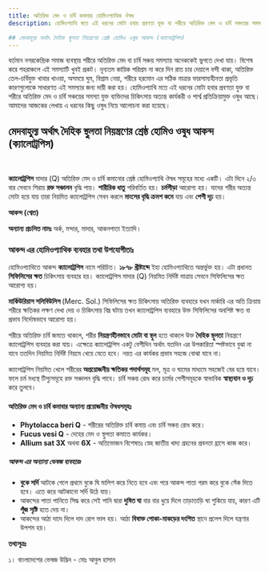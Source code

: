```yaml
---
title: অতিরিক্ত মেদ ও চর্বি কমাবার হোমিওপ্যাথিক ঔষধ
description: হোমিওপ্যাথি মতে এই ধরনের মোটা হবার প্রবণতা যুক্ত বা শরীরে অতিরিক্ত মেদ ও চর্বি সঞ্চয়ের সমস্যা যুক্ত ব্যক্তিদের চিকিৎসায় অত্যন্ত কার্যকরী ও পার্শ্ব প্রতিক্রিয়ামুক্ত ওষুধ আছে। আমাদের আজকের লেখায় এ ধরনের কিছু ওষুধ নিয়ে আলোচনা করা হয়েছে।

## মেদবাহুল্য অর্থাৎ দৈহিক স্থুলতা নিয়ন্ত্রণের শ্রেষ্ঠ হোমিও ওষুধ আকন্দ (ক্যালোট্রপিস)
---
```

বর্তমান নগরকেন্দ্রিক সমাজ ব্যবস্থায় শরীরে অতিরিক্ত মেদ বা চর্বি সঞ্চয় সমস্যায় অনেককেই ভুগতে দেখা যায়। বিশেষ করে শহরাঞ্চলে এই সমস্যাটি খুবই প্রকট। নূন্যতম কায়িক পরিশ্রম না করে দিন রাত চার দেয়ালে বন্দী থাকা, অতিরিক্ত তেল-চর্বিযুক্ত খাবার খাওয়া, অসময়ে ঘুম, বিশ্রাম নেয়া, শরীরে হরমোন এর সঠিক মাত্রার ভারসাম্যহীনতা প্রভৃতি কারণগুলোকে সাধারণত এই সমস্যার জন্য দায়ী করা হয়। হোমিওপ্যাথি মতে এই ধরনের মোটা হবার প্রবণতা যুক্ত বা শরীরে অতিরিক্ত মেদ ও চর্বি সঞ্চয়ের সমস্যা যুক্ত ব্যক্তিদের চিকিৎসায় অত্যন্ত কার্যকরী ও পার্শ্ব প্রতিক্রিয়ামুক্ত ওষুধ আছে। আমাদের আজকের লেখায় এ ধরনের কিছু ওষুধ নিয়ে আলোচনা করা হয়েছে।

## মেদবাহুল্য অর্থাৎ দৈহিক স্থুলতা নিয়ন্ত্রণের শ্রেষ্ঠ হোমিও ওষুধ আকন্দ (ক্যালোট্রপিস)

<p><br></p>

<strong>ক্যালোট্রপিস</strong> মাদার (Q) অতিরিক্ত মেদ ও চর্বি কমানোর শ্রেষ্ঠ হোমিওপ্যাথি ঔষধ সমূহের মধ্যে একটি। এটা দিনে ২/৩ বার সেবনে শিরায় <strong>রক্ত সঞ্চালন</strong> বৃদ্ধি পায়। <strong>শারীরিক ধাতু</strong> পরিবর্তিত হয়। <strong>চর্মপীড়া</strong> আরোগ্য হয়। যাদের শরীর অত্যন্ত মোটা হয়ে যায় তারা নিয়মিত ক্যালোট্রপিস সেবন করলে <strong>মাংসের বৃদ্ধি ক্রমশ কমে</strong> যায় এবং <strong>পেশী দৃঢ়</strong> হয়।

<strong>আকন্দ (শ্বেত)</strong>

<strong>অন্যান্য প্রচলিত নামঃ</strong> অর্ক, মন্দার, মাদার, আকনপাতা ইত্যাদি।

### আকন্দ এর হোমিওপ্যাথিক ব্যবহার তথা উপযোগীতাঃ

হোমিওপ্যাথিতে আকন্দ <strong>ক্যালোট্রপিস</strong> নামে পরিচিত। <strong>১৮৭৮ খ্রীষ্টাব্দে</strong> ইহা হোমিওপ্যাথিতে অন্তর্ভুক্ত হয়। এটা প্রধানত <strong>সিফিলিসের ক্ষত</strong> চিকিৎসায় ব্যবহার হয়। ক্যালোট্রপিস মাদার (Q) নিয়মিত নির্দিষ্ট মাত্রায় সেবনে সিফিলিসের ক্ষত আরোগ্য হয়।

<strong>মার্কিউরিয়াস সলিবিউলিস </strong>(Merc. Sol.) সিফিলিসের ক্ষত চিকিৎসায় অতিরিক্ত ব্যবহারে যখন মার্কারি এর অতি ক্রিয়ায় শরীরে ক্ষতিকর লক্ষণ দেখা দেয় ও চিকিৎসায় বিঘ্ন ঘটায় তখন ক্যালোট্রপিস ব্যবহারে উক্ত সিফিলিসের অবশিষ্ট ক্ষত বা প্রভাব নির্দোষভাবে আরোগ্য হয়।

শরীরে অতিরিক্ত চর্বি জমতে থাকলে, শরীর <strong>নিয়ন্ত্রণহীনভাবে মোটা বা স্থূল</strong> হতে থাকলে উক্ত <strong>দৈহিক স্থূলতা</strong> নিয়ন্ত্রণে ক্যালোট্রপিস ব্যবহার করা যায়। এক্ষেত্রে ক্যালোট্রপিস একটু বেশীদিন অর্থাৎ যতদিন এর উপকারিতা স্পষ্টভাবে বুঝা না যাবে ততদিন নিয়মিত নির্দিষ্ট নিয়মে খেয়ে যেতে হবে। নয়ত এর কার্যকর প্রভাব সহজে বোঝা যাবে না।

ক্যালোট্রপিস নিয়মিত খেলে শরীরের <strong>অপ্রয়োজনীয় ক্ষতিকর পদার্থসমূহ</strong> মল, মূত্র ও ঘামের মাধ্যমে সহজেই বের হয়ে যাবে। ফলে চর্ম মধ্যস্থ টিস্যুসমূহে রক্ত সঞ্চালন বৃদ্ধি পাবে। চর্বি সঞ্চয় রোধ করে চর্মের পেশীসমূহকে স্বাভাবিক <strong>স্বাস্থ্যবান ও দৃঢ়</strong> করে তুলবে।

#### অতিরিক্ত মেদ ও চর্বি কমাবার অন্যান্য প্রয়োজনীয় ঔষধসমূহঃ

<ul>
	<li><strong>Phytolacca beri Q</strong> - শরীরের অতিরিক্ত চর্বি কমায় এবং চর্বি সঞ্চয় রোধ করে।</li>
	<li><strong>Fucus vesi Q</strong> - দেহের মেদ ও স্থুলতা কমাতে কার্যকর।</li>
	<li><strong>Allium sat 3X</strong> অথবা <strong>6X</strong> - অতিভোজন বিশেষতঃ স্নেহ জাতীয় খাদ্য গ্রহনের প্রবনতা হ্রাসে কাজ করে।</li>
</ul>

##### আকন্দ এর অন্যান্য ভেষজ ব্যবহারঃ

<ul>
	<li><strong>বুকে সর্দি</strong> আটকে গেলে প্রথমে বুকে ঘি মালিশ করে নিতে হবে এবং পরে আকন্দ পাতা গরম করে বুকে সেঁক দিতে হবে। এতে করে আটকানো সর্দি উঠে যায়।</li>
	<li>আকন্দের পাতা পানিতে সিদ্ধ করে সেই পানি দ্বারা <strong>দুষিত ঘা</strong> বার বার ধুয়ে দিলে তাড়াতাড়ি ঘা শুকিয়ে যায়, কারণ এটি <strong>পূঁজ সৃষ্টি</strong> হতে দেয় না।</li>
	<li>আকন্দের আঠা দাদে দিলে দাদ রোগ ভাল হয়। আঠা <strong>বিষাক্ত পোকা-মাকড়ের দংশিত</strong> স্থানে প্রলেপ দিলে যন্ত্রণার উপশম হয়।</li>
</ul>

<strong>তথ্যসূত্রঃ</strong>

১। বাংলাদেশের ভেষজ উদ্ভিদ - মোঃ আবুল হাসান

